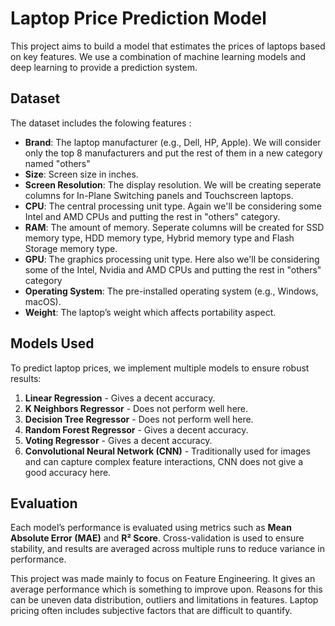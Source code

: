 # Laptop Price Prediction Model

This project aims to build a model that estimates the prices of laptops based on key features. 
We use a combination of machine learning models and deep learning to provide a prediction system. 

## Dataset

The dataset includes the folowing features :

- **Brand**: The laptop manufacturer (e.g., Dell, HP, Apple). We will consider only the top 8 manufacturers and put the rest of them in a new category named "others"
- **Size**: Screen size in inches. 
- **Screen Resolution**: The display resolution. We will be creating seperate columns for In-Plane Switching panels and Touchscreen laptops.
- **CPU**: The central processing unit type. Again we'll be considering some Intel and AMD CPUs and putting the rest in "others" category.
- **RAM**: The amount of memory. Seperate columns will be created for SSD memory type, HDD memory type, Hybrid memory type and Flash Storage memory type.
- **GPU**: The graphics processing unit type. Here also we'll be considering some of the Intel, Nvidia and AMD CPUs and putting the rest in "others" category
- **Operating System**: The pre-installed operating system (e.g., Windows, macOS).
- **Weight**: The laptop’s weight which affects portability aspect.

## Models Used

To predict laptop prices, we implement multiple models to ensure robust results:

1. **Linear Regression** - Gives a decent accuracy.
2. **K Neighbors Regressor** - Does not perform well here.
3. **Decision Tree Regressor** - Does not perform well here.
4. **Random Forest Regressor** - Gives a decent accuracy.
5. **Voting Regressor** -  Gives a decent accuracy.
6. **Convolutional Neural Network (CNN)** - Traditionally used for images and can capture complex feature interactions, CNN does not give a good accuracy here.

## Evaluation

Each model’s performance is evaluated using metrics such as **Mean Absolute Error (MAE)** and **R² Score**.
Cross-validation is used to ensure stability, and results are averaged across multiple runs to reduce variance in performance.

This project was made mainly to focus on Feature Engineering. It gives an average performance which is something to improve upon. 
Reasons for this can be uneven data distribution, outliers and limitations in features. Laptop pricing often includes subjective factors that are difficult to quantify.

